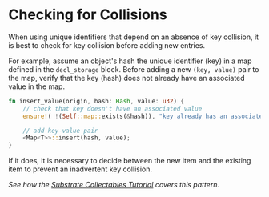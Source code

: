 # Checking for Collisions

When using unique identifiers that depend on an absence of key collision, it is best to check for
key collision before adding new entries.

For example, assume an object's hash the unique identifier (key) in a map defined in the
`decl_storage` block. Before adding a new `(key, value)` pair to the map, verify that the key (hash)
does not already have an associated value in the map.

```rust
fn insert_value(origin, hash: Hash, value: u32) {
    // check that key doesn't have an associated value
    ensure!( !(Self::map::exists(&hash)), "key already has an associated value" );

    // add key-value pair
    <Map<T>>::insert(hash, value);
}
```

If it does, it is necessary to decide between the new item and the existing item to prevent an
inadvertent key collision.

_See how the
[Substrate Collectables Tutorial](https://shawntabrizi.com/substrate-collectables-workshop/#/2/generating-random-data?id=checking-for-collision)
covers this pattern._
